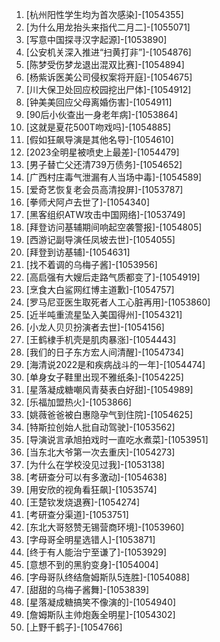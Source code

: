 
1. [杭州阳性学生均为首次感染]-[1054355]
1. [为什么用龙抬头来指代二月二]-[1055071]
1. [写意中国探寻汉字起源]-[1053890]
1. [公安机关深入推进“扫黄打非”]-[1054876]
1. [陈梦受伤梦龙退出混双比赛]-[1054894]
1. [杨紫诉医美公司侵权案将开庭]-[1054675]
1. [川大保卫处回应校园挖出尸体]-[1054912]
1. [钟美美回应父母离婚伤害]-[1054911]
1. [90后小伙查出一身老年病]-[1053864]
1. [这就是夏花500T吻戏吗]-[1054885]
1. [假如狂飙导演是其他名导]-[1054610]
1. [2023全明星被喷史上最差]-[1054479]
1. [男子替亡父还清739万债务]-[1054652]
1. [广西村庄毒气泄漏有人当场中毒]-[1054589]
1. [爱奇艺恢复老会员高清投屏]-[1053787]
1. [拳师犬阿卢去世了]-[1054340]
1. [黑客组织ATW攻击中国网络]-[1053749]
1. [拜登访问基辅期间响起空袭警报]-[1054805]
1. [西游记副导演任凤坡去世]-[1054055]
1. [拜登到访基辅]-[1054631]
1. [找不着调的乌梅子酱]-[1053956]
1. [高启强有大嫂后走路气质都变了]-[1054919]
1. [烹食大白鲨网红博主道歉]-[1054757]
1. [罗马尼亚医生取死者人工心脏再用]-[1053860]
1. [近半吨重流星坠入美国得州]-[1054321]
1. [小龙人贝贝扮演者去世]-[1054156]
1. [王鹤棣手机壳是肌肉暴涨]-[1054443]
1. [我们的日子东方宏人间清醒]-[1054734]
1. [海清说2022是和疾病战斗的一年]-[1054474]
1. [单身女子鞋里出现不雅纸条]-[1054225]
1. [星落凝成糖嘲风青葵表白好甜]-[1054989]
1. [乐福加盟热火]-[1053866]
1. [姚薇爸爸被白惠隐孕气到住院]-[1054625]
1. [特斯拉创始人批自动驾驶]-[1053562]
1. [导演说言承旭拍戏时一直吃水煮菜]-[1053951]
1. [当东北大爷第一次去重庆]-[1054273]
1. [为什么在学校没见过我]-[1053138]
1. [考研查分可以有多激动]-[1054638]
1. [用安欣的视角看狂飙]-[1053574]
1. [王楚钦发烧退赛]-[1054274]
1. [考研查分渠道]-[1053751]
1. [东北大哥怒赞无锡营商环境]-[1053960]
1. [字母哥全明星选错人]-[1053871]
1. [终于有人能治宁至谦了]-[1053929]
1. [意想不到的黑豹变身]-[1054004]
1. [字母哥队终结詹姆斯队5连胜]-[1054088]
1. [甜甜的乌梅子酱舞]-[1053839]
1. [星落凝成糖搞笑不像演的]-[1054940]
1. [詹姆斯队主帅炮轰全明星]-[1054302]
1. [上野千鹤子]-[1054766]